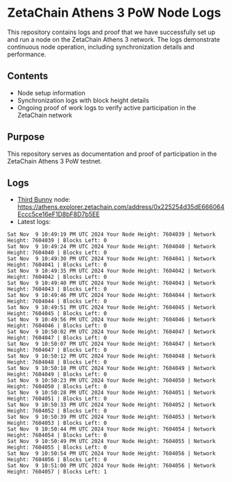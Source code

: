 # ZetaChain Athens 3 PoW Node Logs
This repository contains logs and proof that we have successfully set up and run a node on the ZetaChain Athens 3 network. The logs demonstrate continuous node operation, including synchronization details and performance.

## Contents
- Node setup information
- Synchronization logs with block height details
- Ongoing proof of work logs to verify active participation in the ZetaChain network

## Purpose
This repository serves as documentation and proof of participation in the ZetaChain Athens 3 PoW testnet.

## Logs

- [Third Bunny](https://thirdbunny.xyz/) node: https://athens.explorer.zetachain.com/address/0x225254d35dE666064Eccc5ce16eF1D8bF8D7b5EE
- Latest logs:
```
Sat Nov  9 10:49:19 PM UTC 2024 Your Node Height: 7604039 | Network Height: 7604039 | Blocks Left: 0
Sat Nov  9 10:49:24 PM UTC 2024 Your Node Height: 7604040 | Network Height: 7604040 | Blocks Left: 0
Sat Nov  9 10:49:30 PM UTC 2024 Your Node Height: 7604041 | Network Height: 7604041 | Blocks Left: 0
Sat Nov  9 10:49:35 PM UTC 2024 Your Node Height: 7604042 | Network Height: 7604042 | Blocks Left: 0
Sat Nov  9 10:49:40 PM UTC 2024 Your Node Height: 7604043 | Network Height: 7604043 | Blocks Left: 0
Sat Nov  9 10:49:46 PM UTC 2024 Your Node Height: 7604044 | Network Height: 7604044 | Blocks Left: 0
Sat Nov  9 10:49:51 PM UTC 2024 Your Node Height: 7604045 | Network Height: 7604045 | Blocks Left: 0
Sat Nov  9 10:49:56 PM UTC 2024 Your Node Height: 7604046 | Network Height: 7604046 | Blocks Left: 0
Sat Nov  9 10:50:02 PM UTC 2024 Your Node Height: 7604047 | Network Height: 7604047 | Blocks Left: 0
Sat Nov  9 10:50:07 PM UTC 2024 Your Node Height: 7604047 | Network Height: 7604047 | Blocks Left: 0
Sat Nov  9 10:50:12 PM UTC 2024 Your Node Height: 7604048 | Network Height: 7604048 | Blocks Left: 0
Sat Nov  9 10:50:18 PM UTC 2024 Your Node Height: 7604049 | Network Height: 7604049 | Blocks Left: 0
Sat Nov  9 10:50:23 PM UTC 2024 Your Node Height: 7604050 | Network Height: 7604050 | Blocks Left: 0
Sat Nov  9 10:50:28 PM UTC 2024 Your Node Height: 7604051 | Network Height: 7604051 | Blocks Left: 0
Sat Nov  9 10:50:33 PM UTC 2024 Your Node Height: 7604052 | Network Height: 7604052 | Blocks Left: 0
Sat Nov  9 10:50:39 PM UTC 2024 Your Node Height: 7604053 | Network Height: 7604053 | Blocks Left: 0
Sat Nov  9 10:50:44 PM UTC 2024 Your Node Height: 7604054 | Network Height: 7604054 | Blocks Left: 0
Sat Nov  9 10:50:49 PM UTC 2024 Your Node Height: 7604055 | Network Height: 7604055 | Blocks Left: 0
Sat Nov  9 10:50:54 PM UTC 2024 Your Node Height: 7604056 | Network Height: 7604056 | Blocks Left: 0
Sat Nov  9 10:51:00 PM UTC 2024 Your Node Height: 7604056 | Network Height: 7604057 | Blocks Left: 1
```
